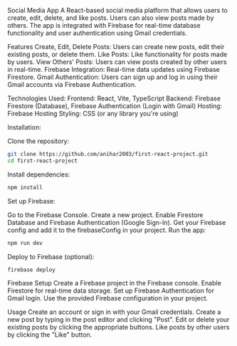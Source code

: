 Social Media App
A React-based social media platform that allows users to create, edit, delete, and like posts. Users can also view posts made by others. The app is integrated with Firebase for real-time database functionality and user authentication using Gmail credentials.

Features
Create, Edit, Delete Posts: Users can create new posts, edit their existing posts, or delete them.
Like Posts: Like functionality for posts made by users.
View Others' Posts: Users can view posts created by other users in real-time.
Firebase Integration: Real-time data updates using Firebase Firestore.
Gmail Authentication: Users can sign up and log in using their Gmail accounts via Firebase Authentication.

Technologies Used:
Frontend: React, Vite, TypeScript
Backend: Firebase Firestore (Database), Firebase Authentication (Login with Gmail)
Hosting: Firebase Hosting
Styling: CSS (or any library you're using)

Installation:

Clone the repository:

```bash
git clone https://github.com/anihar2003/first-react-project.git
cd first-react-project
```
Install dependencies:

```bash
npm install
```
Set up Firebase:

Go to the Firebase Console.
Create a new project.
Enable Firestore Database and Firebase Authentication (Google Sign-In).
Get your Firebase config and add it to the firebaseConfig in your project.
Run the app:

```bash
npm run dev
```
Deploy to Firebase (optional):

```bash
firebase deploy
```

Firebase Setup
Create a Firebase project in the Firebase console.
Enable Firestore for real-time data storage.
Set up Firebase Authentication for Gmail login.
Use the provided Firebase configuration in your project.

Usage
Create an account or sign in with your Gmail credentials.
Create a new post by typing in the post editor and clicking "Post".
Edit or delete your existing posts by clicking the appropriate buttons.
Like posts by other users by clicking the "Like" button.
